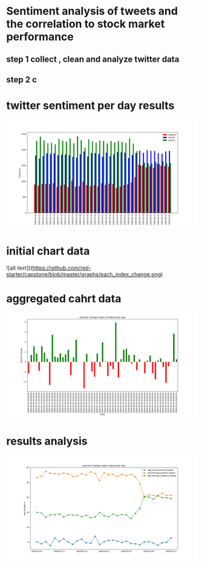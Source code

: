 # Sentiment analysis of tweets and the correlation to stock market performance


## step 1 collect , clean and analyze twitter data


## step 2 c

# twitter sentiment per day results
![alt text](https://github.com/red-starter/capstone/blob/master/graphs/better_chart.png)

# initial chart data
![alt text]((https://github.com/red-starter/capstone/blob/master/graphs/each_index_change.png)
# aggregated cahrt data
![alt text](https://github.com/red-starter/capstone/blob/master/graphs/percent_change.png)
# results analysis
![alt text](https://github.com/red-starter/capstone/blob/master/graphs/alllinestogether.png)
